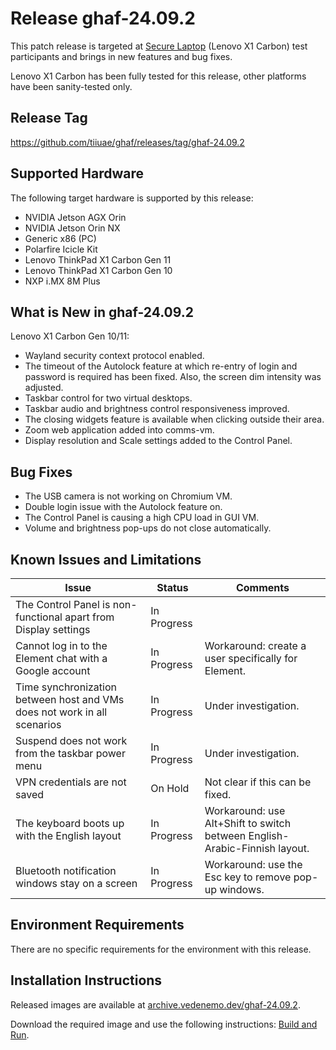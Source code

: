 <!--
    Copyright 2022-2024 TII (SSRC) and the Ghaf contributors
    SPDX-License-Identifier: CC-BY-SA-4.0
-->

# Release ghaf-24.09.2

This patch release is targeted at [Secure Laptop](../scenarios/showcases.md#secure-laptop) (Lenovo X1 Carbon) test participants and brings in new features and bug fixes.

Lenovo X1 Carbon has been fully tested for this release, other platforms have been sanity-tested only.


## Release Tag

<https://github.com/tiiuae/ghaf/releases/tag/ghaf-24.09.2>


## Supported Hardware

The following target hardware is supported by this release:

* NVIDIA Jetson AGX Orin
* NVIDIA Jetson Orin NX
* Generic x86 (PC)
* Polarfire Icicle Kit
* Lenovo ThinkPad X1 Carbon Gen 11
* Lenovo ThinkPad X1 Carbon Gen 10
* NXP i.MX 8M Plus


## What is New in ghaf-24.09.2

Lenovo X1 Carbon Gen 10/11:

  * Wayland security context protocol enabled.
  * The timeout of the Autolock feature at which re-entry of login and password is required has been fixed. Also, the screen dim intensity was adjusted.
  * Taskbar control for two virtual desktops.
  * Taskbar audio and brightness control responsiveness improved.
  * The closing widgets feature is available when clicking outside their area.
  * Zoom web application added into comms-vm.
  * Display resolution and Scale settings added to the Control Panel.


## Bug Fixes

* The USB camera is not working on Chromium VM.
* Double login issue with the Autolock feature on.
* The Control Panel is causing a high CPU load in GUI VM.
* Volume and brightness pop-ups do not close automatically.


## Known Issues and Limitations

| Issue           | Status      | Comments                             |
|-----------------|-------------|--------------------------------------|
| The Control Panel is non-functional apart from Display settings   | In Progress |  |
| Cannot log in to the Element chat with a Google account  | In Progress | Workaround: create a user specifically for Element. |
| Time synchronization between host and VMs does not work in all scenarios  | In Progress | Under investigation. |
| Suspend does not work from the taskbar power menu  | In Progress | Under investigation. |
| VPN credentials are not saved  | On Hold | Not clear if this can be fixed. |
| The keyboard boots up with the English layout   | In Progress | Workaround: use Alt+Shift to switch between English-Arabic-Finnish layout. |
| Bluetooth notification windows stay on a screen   | In Progress | Workaround: use the Esc key to remove pop-up windows. |


## Environment Requirements

There are no specific requirements for the environment with this release.


## Installation Instructions

Released images are available at [archive.vedenemo.dev/ghaf-24.09.2](https://archive.vedenemo.dev/ghaf-24.09.2/).

Download the required image and use the following instructions: [Build and Run](../ref_impl/build_and_run.md).

